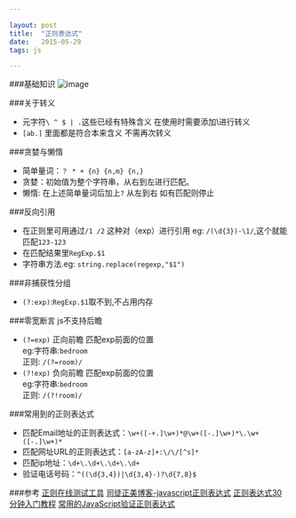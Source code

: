 ```yaml
---

layout: post
title:  "正则表达式"  
date:   2015-05-29 
tags: js

---
```

  
###基础知识
![image](http://7xj9ez.com1.z0.glb.clouddn.com/20150529QQ20150529-1@2x.png)

<!--more-->

###关于转义
* 元字符`\ ^ $ | .`这些已经有特殊含义  在使用时需要添加\进行转义  
* `[ab.]` 里面都是符合本来含义 不需再次转义  

###贪婪与懒惰
* 简单量词：`？ * + {n} {n,m} {n,}`  
* 贪婪：初始值为整个字符串，从右到左进行匹配。 
* 懒惰: 在上述简单量词后加上`?` 从左到右  如有匹配则停止   

###反向引用 
* 在正则里可用通过`/1 /2` 这种对（exp）进行引用 eg: `/(\d{3})-\1/`,这个就能匹配`123-123 `
* 在匹配结果里`RegExp.$1` 
* 字符串方法.eg: `string.replace(regexp,"$1")`   

###非捕获性分组
* `(?:exp)`:`RegExp.$1`取不到,不占用内存

###零宽断言
js不支持后瞻		
  
* `(?=exp)`	正向前瞻	匹配exp前面的位置  
eg:字符串:`bedroom`  
   正则: `/(?=room)/ `
* `(?!exp)`  负向前瞻	匹配exp前面的位置  
eg:字符串:`bedroom`  
   正则: `/(?!room)/ `


###常用到的正则表达式
* 匹配Email地址的正则表达式：`\w+([-+.]\w+)*@\w+([-.]\w+)*\.\w+([-.]\w+)*`  
* 匹配网址URL的正则表达式：`[a-zA-z]+:\/\/[^s]*`
* 匹配ip地址：`\d+\.\d+\.\d+\.\d+`  
* 验证电话号码：`^((\d{3,4})|\d{3,4}-)?\d{7,8}$`

###参考
[正则在线测试工具](http://regexpal.com) 
[司徒正美博客-javascript正则表达式](http://www.cnblogs.com/rubylouvre/archive/2010/03/09/1681222.html/) 
[正则表达式30分钟入门教程](http://deerchao.net/tutorials/regex/regex.htm) 
[常用的JavaScript验证正则表达式](http://www.ccvita.com/61.html)